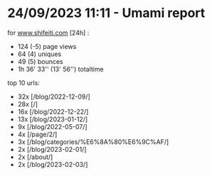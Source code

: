 # 24/09/2023 11:11 - Umami report
for www.shifeiti.com [24h] :

 - 124 (-5) page views
 - 64 (4) uniques
 - 49 (5) bounces
 - 1h 36' 33'' (13' 56'') totaltime


top 10 urls:
 - 32x [/blog/2022-12-09/]
 - 28x [/]
 - 16x [/blog/2022-12-22/]
 - 13x [/blog/2023-01-12/]
 - 9x [/blog/2022-05-07/]
 - 4x [/page/2/]
 - 3x [/blog/categories/%E6%8A%80%E6%9C%AF/]
 - 2x [/blog/2023-02-01/]
 - 2x [/about/]
 - 2x [/blog/2023-02-03/]


